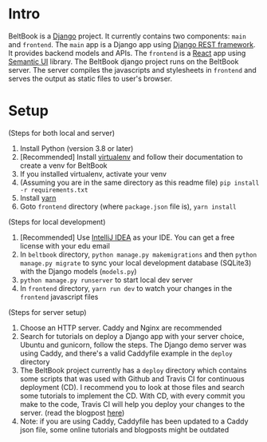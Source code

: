# Intro
BeltBook is a [Django](https://www.djangoproject.com/) project. 
It currently contains two components: `main` and `frontend`. 
The `main` app is a Django app using [Django REST framework](https://www.django-rest-framework.org/).
It provides backend models and APIs. 
The `frontend` is a [React](https://reactjs.org/) app using [Semantic UI](https://react.semantic-ui.com/) library. 
The BeltBook django project runs on the BeltBook server. The server compiles the javascripts and stylesheets in 
`frontend` and serves the output as static files to user's browser. 

# Setup
(Steps for both local and server)
1. Install Python (version 3.8 or later)
1. [Recommended] Install [virtualenv](https://virtualenv.pypa.io/en/latest/) and follow their documentation to create
a venv for BeltBook
1. If you installed virtualenv, activate your venv
1. (Assuming you are in the same directory as this readme file) `pip install -r requirements.txt`
1. Install [yarn](https://classic.yarnpkg.com/en/)
1. Goto `frontend` directory (where `package.json` file is), `yarn install`

(Steps for local development)
1. [Recommended] Use [IntelliJ IDEA](https://www.jetbrains.com/idea/) as your IDE. You can get a free license with
your edu email 
1. In `beltbook` directory, `python manage.py makemigrations` and then `python manage.py migrate` to sync your local
development database (SQLite3) with the Django models (`models.py`)
1. `python manage.py runserver` to start local dev server
1. In `frontend` directory, `yarn run dev` to watch your changes in the `frontend` javascript files

(Steps for server setup)
1. Choose an HTTP server. Caddy and Nginx are recommended
1. Search for tutorials on deploy a Django app with your server choice, Ubuntu and gunicorn, follow the steps. 
The Django demo server was using Caddy, and there's a valid Caddyfile example in the `deploy` directory 
1. The BeltBook project currently has a `deploy` directory which contains some scripts that was used with Github and 
Travis CI for continuous deployment (CD). I recommend you to look at those files and search some tutorials to 
implement the CD. With CD, with every commit you make to the code, Travis CI will help you deploy your changes to the 
server. (read the blogpost [here](https://medium.com/@jans.tuomi/getting-a-react-django-app-to-production-on-digitalocean-with-travis-caddy-and-gunicorn-5c397383fcd5))
1. Note: if you are using Caddy, Caddyfile has been updated to a Caddy json file, some online tutorials and blogposts
might be outdated
